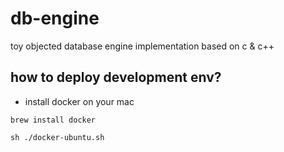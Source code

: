 # db-engine
toy objected database engine implementation based on c &amp; c++



## how to deploy development env?
* install docker on your mac 
```
brew install docker 
```

```
sh ./docker-ubuntu.sh 
```
